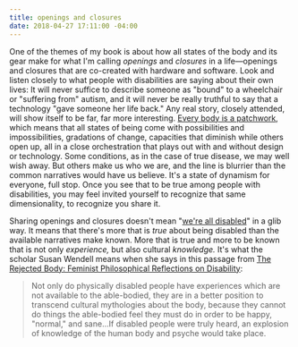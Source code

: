 ```yaml
---
title: openings and closures
date: 2018-04-27 17:11:00 -04:00
---
```


One of the themes of my book is about how all states of the body and its gear make for what I'm calling *openings* and *closures* in a life—openings and closures that are co-created with hardware and software. Look and listen closely to what people with disabilities are saying about their own lives: It will never suffice to describe someone as "bound" to a wheelchair or "suffering from" autism, and it will never be really truthful to say that a technology "gave someone her life back." Any real story, closely attended, will show itself to be far, far more interesting. [Every body is a patchwork](http://sarahendren.com/2018/02/08/say-instead/), which means that all states of being come with possibilities and impossibilities, gradations of change, capacities that diminish while others open up, all in a close orchestration that plays out with and without design or technology. Some conditions, as in the case of true disease, we may well wish away. But others make us who we are, and the line is blurrier than the common narratives would have us believe. It's a state of dynamism for everyone, full stop. Once you see that to be true among people with disabilities, you may feel invited yourself to recognize that same dimensionality, to recognize you share it.

Sharing openings and closures doesn't mean "[we're all disabled](http://sarahendren.com/2018/04/26/everythings-a-prosthesis/)" in a glib way. It means that there's more that is *true* about being disabled than the available narratives make known. More that is true and more to be known that is not only *experience,* but also cultural *knowledge.* It's what the scholar Susan Wendell means when she says in this passage from [The Rejected Body: Feminist Philosophical Reflections on Disability](https://www.indiebound.org/book/9780415910477): 

>Not only do physically disabled people have experiences which are not available to the able-bodied, they are in a better position to transcend cultural mythologies about the body, because they cannot do things the able-bodied feel they must do in order to be happy, "normal," and sane...If disabled people were truly heard, an explosion of knowledge of the human body and psyche would take place.


 

 